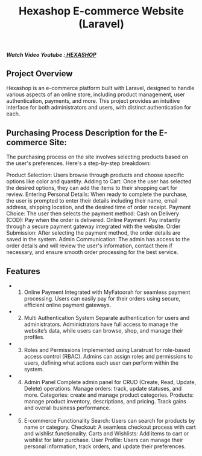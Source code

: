 <h1 align="center"> Hexashop E-commerce Website (Laravel) </h1>
<br>
<h5>Watch Video Youtube :<a href="https://youtu.be/qionvR1msl8" color="blue" target="_blank"> HEXASHOP</a></h5>


## Project Overview
Hexashop is an e-commerce platform built with Laravel, designed to handle various aspects of an online store, including product management, user authentication, payments, and more. This project provides an intuitive interface for both administrators and users, with distinct authentication for each.

## Purchasing Process Description for the E-commerce Site:
The purchasing process on the site involves selecting products based on the user's preferences. Here's a step-by-step breakdown:

Product Selection: Users browse through products and choose specific options like color and quantity.
Adding to Cart: Once the user has selected the desired options, they can add the items to their shopping cart for review.
Entering Personal Details: When ready to complete the purchase, the user is prompted to enter their details including their name, email address, shipping location, and the desired time of order receipt.
Payment Choice: The user then selects the payment method:
Cash on Delivery (COD): Pay when the order is delivered.
Online Payment: Pay instantly through a secure payment gateway integrated with the website.
Order Submission: After selecting the payment method, the order details are saved in the system.
Admin Communication: The admin has access to the order details and will review the user's information, contact them if necessary, and ensure smooth order processing for the best service.

## Features
- 1. Online Payment
Integrated with MyFatoorah for seamless payment processing.
Users can easily pay for their orders using secure, efficient online payment gateways.
- 2. Multi Authentication System
Separate authentication for users and administrators.
Administrators have full access to manage the website’s data, while users can browse, shop, and manage their profiles.
- 3. Roles and Permissions
Implemented using Laratrust for role-based access control (RBAC).
Admins can assign roles and permissions to users, defining what actions each user can perform within the system.
- 4. Admin Panel
Complete admin panel for CRUD (Create, Read, Update, Delete) operations.
Manage orders: track, update statuses, and more.
Categories: create and manage product categories.
Products: manage product inventory, descriptions, and pricing.
Track gains and overall business performance.
- 5. E-commerce Functionality
Search: Users can search for products by name or category.
Checkout: A seamless checkout process with cart and wishlist functionality.
Carts and Wishlists: Add items to cart or wishlist for later purchase.
User Profile: Users can manage their personal information, track orders, and update their preferences.
